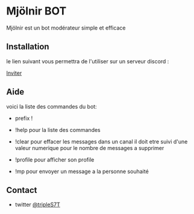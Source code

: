 # Mjölnir BOT

Mjölnir est un bot modérateur simple et efficace

## Installation

le lien suivant vous permettra de l'utiliser sur un serveur discord :

[Inviter](https://discord.com/api/oauth2/authorize?client_id=750093380414865459&permissions=8&scope=bot)

## Aide
voici la liste des commandes du bot:

- prefix !

- !help pour la liste des commandes

- !clear pour effacer les messages dans un canal il doit etre suivi d'une valeur numerique pour le nombre de messages a supprimer

- !profile pour afficher son profile

- !mp pour envoyer un message a la personne souhaité 

## Contact
- twitter [@tripleS7T](twitter.com/tripleS7T)
